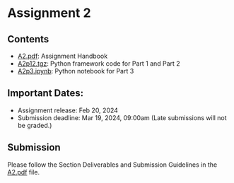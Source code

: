 # Assignment 2

## Contents
- [A2.pdf](A2.pdf): Assignment Handbook
- [A2p12.tgz](A2p12.tgz): Python framework code for Part 1 and Part 2
- [A2p3.ipynb](A2p3.ipynb): Python notebook for Part 3

## Important Dates:
- Assignment release: Feb 20, 2024
- Submission deadline: Mar 19, 2024, 09:00am (Late submissions will not be graded.)

## Submission
Please follow the Section Deliverables and Submission Guidelines in the [A2.pdf](A2.pdf) file.